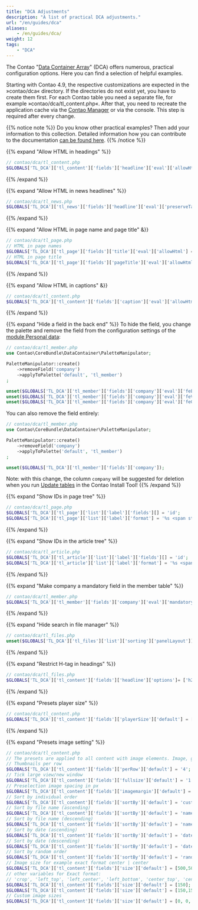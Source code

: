 ```yaml
---
title: "DCA Adjustments"
description: "A list of practical DCA adjustments."
url: "/en/guides/dca"
aliases:
    - /en/guides/dca/
weight: 12
tags: 
    - "DCA"
---
```



The Contao "[Data Container Array](https://docs.contao.org/dev/reference/dca/)" (DCA) offers numerous, 
practical configuration options. Here you can find a selection of helpful examples.

Starting with Contao 4.9, the respective customizations are expected in the »contao/dca« directory. If the directories 
do not exist yet, you have to create them first. For each Contao table you need a separate file, 
for example »contao/dca/tl_content.php«. After that, you need to recreate the application cache via the 
[Contao Manager](/en/installation/contao-manager/) or via the console. This step is required after every change.


{{% notice note %}}
Do you know other practical examples? Then add your information to this collection. Detailed information how
you can contribute to the documentation [can be found here](/en/contributing/).
{{% /notice %}}


{{% expand "Allow HTML in headings" %}}
```php
// contao/dca/tl_content.php
$GLOBALS['TL_DCA']['tl_content']['fields']['headline']['eval']['allowHtml'] = true;
```
{{% /expand %}}


{{% expand "Allow HTML in news headlines" %}}
```php
// contao/dca/tl_news.php
$GLOBALS['TL_DCA']['tl_news']['fields']['headline']['eval']['preserveTags'] = true;
```
{{% /expand %}}


{{% expand "Allow HTML in page name and page title" &}}
```php
// contao/dca/tl_page.php
// HTML in page names
$GLOBALS['TL_DCA']['tl_page']['fields']['title']['eval']['allowHtml'] = true;
// HTML in page title
$GLOBALS['TL_DCA']['tl_page']['fields']['pageTitle']['eval']['allowHtml'] = true;
```
{{% /expand %}}


{{% expand "Allow HTML in captions" &}}
```php
// contao/dca/tl_content.php
$GLOBALS['TL_DCA']['tl_content']['fields']['caption']['eval']['allowHtml'] = true;
```
{{% /expand %}}


{{% expand "Hide a field in the back end" %}}
To hide the field, you change the palette and remove the field from the configuration settings of the
[module Personal data](/en/layout/module-management/user-modules/#personal-data):

```php
// contao/dca/tl_member.php
use Contao\CoreBundle\DataContainer\PaletteManipulator;

PaletteManipulator::create()
    ->removeField('company')
    ->applyToPalette('default', 'tl_member')
;

unset($GLOBALS['TL_DCA']['tl_member']['fields']['company']['eval']['feEditable']);
unset($GLOBALS['TL_DCA']['tl_member']['fields']['company']['eval']['feViewable']);
unset($GLOBALS['TL_DCA']['tl_member']['fields']['company']['eval']['feGroup']);
```

You can also remove the field entirely:
```php
// contao/dca/tl_member.php
use Contao\CoreBundle\DataContainer\PaletteManipulator;

PaletteManipulator::create()
    ->removeField('company')
    ->applyToPalette('default', 'tl_member')
;

unset($GLOBALS['TL_DCA']['tl_member']['fields']['company']);
```

Note: with this change, the column `company` will be suggested for deletion when you run
[Update tables](/en/installation/contao-installtool/#update-tables) in the Contao Install Tool!
{{% /expand %}}

{{% expand "Show IDs in page tree" %}}
```php
// contao/dca/tl_page.php
$GLOBALS['TL_DCA']['tl_page']['list']['label']['fields'][] = 'id';
$GLOBALS['TL_DCA']['tl_page']['list']['label']['format'] = '%s <span style="font-weight:normal; padding-left: 3px;">(IDp: %s)</span>';
```
{{% /expand %}}


{{% expand "Show IDs in the article tree" %}}
```php
// contao/dca/tl_article.php
$GLOBALS['TL_DCA']['tl_article']['list']['label']['fields'][] = 'id'; 
$GLOBALS['TL_DCA']['tl_article']['list']['label']['format'] = '%s <span style="font-weight:normal; padding-left: 3px;">(%s, IDa: %s)</span>';
```
{{% /expand %}}


{{% expand "Make company a mandatory field in the member table" %}}
```php
// contao/dca/tl_member.php
$GLOBALS['TL_DCA']['tl_member']['fields']['company']['eval']['mandatory'] = true;
```
{{% /expand %}}


{{% expand "Hide search in file manager" %}}
```php
// contao/dca/tl_files.php
unset($GLOBALS['TL_DCA']['tl_files']['list']['sorting']['panelLayout']);
```
{{% /expand %}}


{{% expand "Restrict H-tag in headings" %}}
```php
// contao/dca/tl_files.php
$GLOBALS['TL_DCA']['tl_content']['fields']['headline']['options']= ['h2','h3']; # Restrict example to h2 and h3
```
{{% /expand %}}


{{% expand "Presets player size" %}}
```php
// contao/dca/tl_content.php
$GLOBALS['TL_DCA']['tl_content']['fields']['playerSize']['default'] = [960,540];
```
{{% /expand %}}


{{% expand "Presets image setting" %}}
```php
// contao/dca/tl_content.php
// The presets are applied to all content with image elements. Image, gallery
// Thumbnails per row
$GLOBALS['TL_DCA']['tl_content']['fields']['perRow']['default'] = '4';
// Tick large view/new window
$GLOBALS['TL_DCA']['tl_content']['fields']['fullsize']['default'] = '1';
// Preselection image spacing in px
$GLOBALS['TL_DCA']['tl_content']['fields']['imagemargin']['default'] = serialize(['unit' => 'px']);
// Sort by individual order
$GLOBALS['TL_DCA']['tl_content']['fields']['sortBy']['default'] = 'custom'; 
// Sort by file name (ascending)
$GLOBALS['TL_DCA']['tl_content']['fields']['sortBy']['default'] = 'name_asc'; 
// Sort by file name (descending)
$GLOBALS['TL_DCA']['tl_content']['fields']['sortBy']['default'] = 'name_desc'; 
// Sort by date (ascending)
$GLOBALS['TL_DCA']['tl_content']['fields']['sortBy']['default'] = 'date_asc'; 
// Sort by date (descending)
$GLOBALS['TL_DCA']['tl_content']['fields']['sortBy']['default'] = 'date_desc'; 
// Sort by random order
$GLOBALS['TL_DCA']['tl_content']['fields']['sortBy']['default'] = 'random'; 
// Image size for example exact format center | center
$GLOBALS['TL_DCA']['tl_content']['fields']['size']['default'] = [500,500,'center_center'];
// other variables for Exact format:
// 'crop', 'left_top', 'left_center', 'left_bottom', 'center_top', 'center_bottom', 'right_top', 'right_center', 'right_bottom'
$GLOBALS['TL_DCA']['tl_content']['fields']['size']['default'] = [150]; # Image width of 150px
$GLOBALS['TL_DCA']['tl_content']['fields']['size']['default'] = [150,150]; # Image width and height of 150px
// Custom image sizes
$GLOBALS['TL_DCA']['tl_content']['fields']['size']['default'] = [0, 0, 2]; # the '2' is the ID of the image size
```
